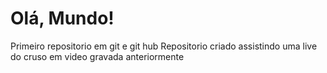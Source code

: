 # Olá, Mundo!
 Primeiro repositorio em git e git hub
 Repositorio criado assistindo uma live do cruso em video gravada anteriormente
